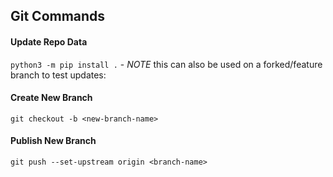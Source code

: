 ## Git Commands
####  Update Repo Data
 `python3 -m pip install .`
	- *NOTE* this can also be used on a forked/feature branch to test updates:

#### Create New Branch
`git checkout -b <new-branch-name>`

#### Publish New Branch
`git push --set-upstream origin <branch-name>`
